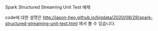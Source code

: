 Spark Structured Streaming Unit Test 예제

code에 대한 설명은 http://jason-heo.github.io/bigdata/2020/08/29/spark-structured-streaming-unit-test.html 에서 볼 수 있습니다.

